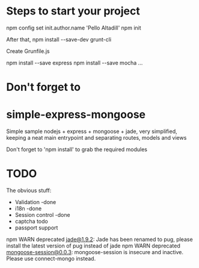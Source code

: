 Steps to start your project
===========================
npm config set init.author.name 'Pello Altadill'
npm init

After that, 
npm install --save-dev grunt-cli

Create Grunfile.js

npm install --save express
npm install --save mocha 
...

Don't forget to
===============

simple-express-mongoose
=======================

Simple sample nodejs + express + mongoose + jade, very simplified, keeping a neat main entrypoint and  separating routes, models and views

Don't forget to 'npm install' to grab the required modules

TODO
====
The obvious stuff:

  * Validation -done
  * i18n -done
  * Session control -done
  * captcha todo
  * passport support
  
  npm WARN deprecated jade@1.9.2: Jade has been renamed to pug, please install the latest version of pug instead of jade
  npm WARN deprecated mongoose-session@0.0.3: mongoose-session is insecure and inactive. Please use connect-mongo instead.

